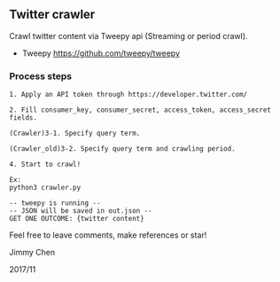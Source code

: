 ## Twitter crawler

Crawl twitter content via Tweepy api (Streaming or period crawl).

* Tweepy https://github.com/tweepy/tweepy

### Process steps

```
1. Apply an API token through https://developer.twitter.com/

2. Fill consumer_key, consumer_secret, access_token, access_secret fields.

(Crawler)3-1. Specify query term.

(Crawler_old)3-2. Specify query term and crawling period.

4. Start to crawl!

Ex:
python3 crawler.py

-- tweepy is running --
-- JSON will be saved in out.json --
GET ONE OUTCOME: {twitter content}
```

Feel free to leave comments, make references or star!

Jimmy Chen

2017/11
